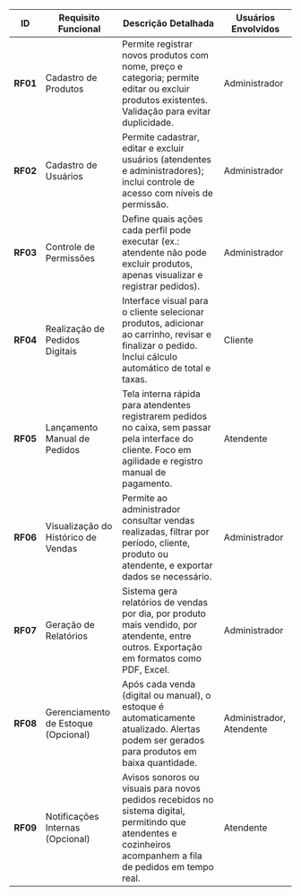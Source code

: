 | **ID**   | **Requisito Funcional**  | <div align=center>**Descrição Detalhada** |                 **Usuários Envolvidos**|
|----------|------------------------------------|---------------------------------------------------------------------------------------------------------------------------------------------------------------------------------------------------|-----------------------------------|
|  **RF01**     | Cadastro de Produtos               | Permite registrar novos produtos com nome, preço e categoria; permite editar ou excluir produtos existentes. Validação para evitar duplicidade.                                                   | Administrador                    |
| **RF02**     | Cadastro de Usuários               | Permite cadastrar, editar e excluir usuários (atendentes e administradores); inclui controle de acesso com níveis de permissão.                                                                  | Administrador                    |
| **RF03**     | Controle de Permissões             | Define quais ações cada perfil pode executar (ex.: atendente não pode excluir produtos, apenas visualizar e registrar pedidos).                                                                  | Administrador                    |
| **RF04**     | Realização de Pedidos Digitais     | Interface visual para o cliente selecionar produtos, adicionar ao carrinho, revisar e finalizar o pedido. Inclui cálculo automático de total e taxas.                                            | Cliente                          |
| **RF05**     | Lançamento Manual de Pedidos       | Tela interna rápida para atendentes registrarem pedidos no caixa, sem passar pela interface do cliente. Foco em agilidade e registro manual de pagamento.                                        | Atendente                        |
| **RF06**     | Visualização do Histórico de Vendas| Permite ao administrador consultar vendas realizadas, filtrar por período, cliente, produto ou atendente, e exportar dados se necessário.                                                        | Administrador                    |
| **RF07**     | Geração de Relatórios             | Sistema gera relatórios de vendas por dia, por produto mais vendido, por atendente, entre outros. Exportação em formatos como PDF, Excel.                                                        | Administrador                    |
| **RF08**     | Gerenciamento de Estoque (Opcional)| Após cada venda (digital ou manual), o estoque é automaticamente atualizado. Alertas podem ser gerados para produtos em baixa quantidade.                                                       | Administrador, Atendente         |
| **RF09**     | Notificações Internas (Opcional)   | Avisos sonoros ou visuais para novos pedidos recebidos no sistema digital, permitindo que atendentes e cozinheiros acompanhem a fila de pedidos em tempo real.                                   | Atendente                        |
